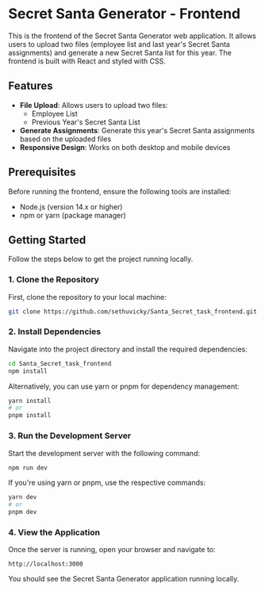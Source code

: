 # Secret Santa Generator - Frontend

This is the frontend of the Secret Santa Generator web application. It allows users to upload two files (employee list and last year's Secret Santa assignments) and generate a new Secret Santa list for this year. The frontend is built with React and styled with CSS.

## Features

- **File Upload**: Allows users to upload two files:
  - Employee List
  - Previous Year's Secret Santa List
- **Generate Assignments**: Generate this year's Secret Santa assignments based on the uploaded files
- **Responsive Design**: Works on both desktop and mobile devices

## Prerequisites

Before running the frontend, ensure the following tools are installed:
- Node.js (version 14.x or higher)
- npm or yarn (package manager)

## Getting Started

Follow the steps below to get the project running locally.

### 1. Clone the Repository

First, clone the repository to your local machine:

```bash
git clone https://github.com/sethuvicky/Santa_Secret_task_frontend.git
```

### 2. Install Dependencies

Navigate into the project directory and install the required dependencies:

```bash
cd Santa_Secret_task_frontend
npm install
```

Alternatively, you can use yarn or pnpm for dependency management:

```bash
yarn install
# or
pnpm install
```

### 3. Run the Development Server

Start the development server with the following command:

```bash
npm run dev
```

If you're using yarn or pnpm, use the respective commands:

```bash
yarn dev
# or
pnpm dev
```

### 4. View the Application

Once the server is running, open your browser and navigate to:
```
http://localhost:3000
```

You should see the Secret Santa Generator application running locally.
